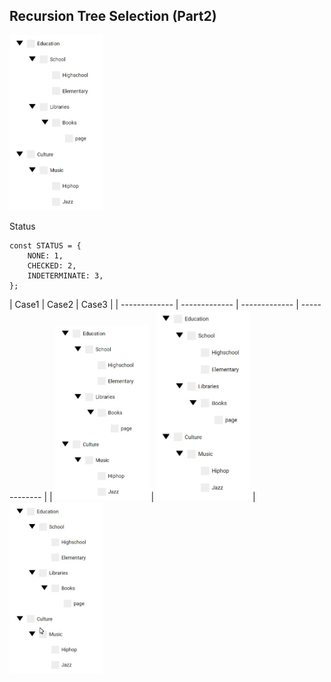 ## Recursion Tree Selection (Part2)

<img src="./assets/treviewcase1.gif" width="150" />

Status
```
const STATUS = {
    NONE: 1,
    CHECKED: 2,
    INDETERMINATE: 3,
};
```


| Case1  | Case2 | Case3 |
| ------------- | ------------- | ------------- | ------------- |
| <img src="./assets/treviewcase1.gif" width="150" />  | <img src="./assets/treeviewcase2.gif" width="150" /> | <img src="./assets/treeviewcase3.gif" width="150" />


